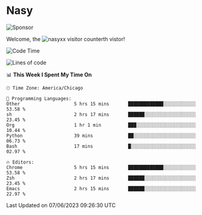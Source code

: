 # Nasy

<!--
<p align="center">
<img height="200" src="https://github-readme-stats.vercel.app/api?username=nasyxx&count_private=true&show_icons=true&theme=dracula&include_all_commits=true"/>
<img height="200" src="https://github-readme-stats.vercel.app/api/top-langs/?username=nasyxx&theme=dracula&hide=html,jupyter+notebook&count_private=true&show_icons=true"/>
</p>

  
----------------
-->

![Sponsor](https://img.shields.io/static/v1.svg?label=Sponsor&message=%E2%9D%A4&logo=GitHub&style=flat&color=pink)
 
Welcome, the ![nasyxx visitor counter](https://count.getloli.com/get/@nasyxx?theme=rule34)th vistor!
 
<!--START_SECTION:waka-->
![Code Time](http://img.shields.io/badge/Code%20Time-3%2C556%20hrs%2026%20mins-blue)

![Lines of code](https://img.shields.io/badge/From%20Hello%20World%20I%27ve%20Written-6.3%20million%20lines%20of%20code-blue)

📊 **This Week I Spent My Time On** 

```text
🕑︎ Time Zone: America/Chicago

💬 Programming Languages: 
Other                    5 hrs 15 mins       █████████████░░░░░░░░░░░░   53.58 % 
sh                       2 hrs 17 mins       ██████░░░░░░░░░░░░░░░░░░░   23.45 % 
Org                      1 hr 1 min          ███░░░░░░░░░░░░░░░░░░░░░░   10.44 % 
Python                   39 mins             ██░░░░░░░░░░░░░░░░░░░░░░░   06.73 % 
Bash                     17 mins             █░░░░░░░░░░░░░░░░░░░░░░░░   02.97 % 

🔥 Editors: 
Chrome                   5 hrs 15 mins       █████████████░░░░░░░░░░░░   53.58 % 
Zsh                      2 hrs 17 mins       ██████░░░░░░░░░░░░░░░░░░░   23.45 % 
Emacs                    2 hrs 15 mins       ██████░░░░░░░░░░░░░░░░░░░   22.97 % 
```


 Last Updated on 07/06/2023 09:26:30 UTC
<!--END_SECTION:waka-->

<!-- ![visitors](https://visitor-badge.laobi.icu/badge?page_id=nasyxx.nasyxx) -->
